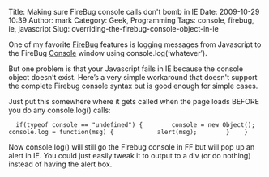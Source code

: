 Title: Making sure FireBug console calls don't bomb in IE
Date: 2009-10-29 10:39
Author: mark
Category: Geek, Programming
Tags: console, firebug, ie, javascript
Slug: overriding-the-firebug-console-object-in-ie

One of my favorite [FireBug][] features is logging messages from
Javascript to the FireBug [Console][] window using
console.log(‘whatever’).

But one problem is that your Javascript fails in IE because the console
object doesn’t exist. Here’s a very simple workaround that doesn't
support the complete Firebug console syntax but is good enough for
simple cases.

Just put this somewhere where it gets called when the page loads BEFORE
you do any console.log() calls:


~~~~ {.javascript name="code"}
  if(typeof console == "undefined") {        console = new Object();        console.log = function(msg) {            alert(msg);        }    }
~~~~



Now console.log() will still go the Firebug console in FF but will pop
up an alert in IE. You could just easily tweak it to output to a div (or
do nothing) instead of having the alert box.

  [FireBug]: http://getfirebug.com/
  [Console]: http://getfirebug.com/console.html
